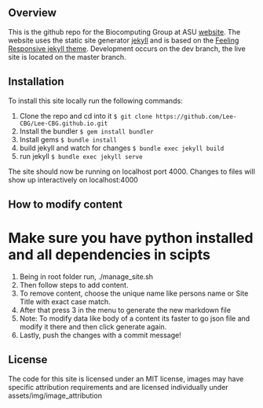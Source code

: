 ## Overview

This is the github repo for the Biocomputing Group at ASU [website](https://lee-cbg.github.io/). The website uses the static site generator [jekyll](https://jekyllrb.com/) and is based on the [Feeling Responsive jekyll theme](https://github.com/Phlow/feeling-responsive). Development occurs on the dev branch, the live site is located on the master branch.

## Installation

To install this site locally run the following commands:

1. Clone the repo and cd into it `$ git clone https://github.com/Lee-CBG/Lee-CBG.github.io.git`
2. Install the bundler `$ gem install bundler`
3. Install gems `$ bundle install`
4. build jekyll and watch for changes `$ bundle exec jekyll build`
5. run jekyll `$ bundle exec jekyll serve`

The site should now be running on localhost port 4000. Changes to files will show up interactively on localhost:4000

## How to modify content 

# Make sure you have python installed and all dependencies in scipts

1. Being in root folder run, ./manage_site.sh 
2. Then follow steps to add content. 
3. To remove content, choose the unique name like persons name or Site Title with exact case match. 
4. After that press 3 in the menu to generate the new markdown file 
5. Note: To modify data like body of a content its faster to go json file and modify it there and then click generate again.
6. Lastly, push the changes with a commit message! 



## License

The code for this site is licensed under an MIT license, images may have specific attribution requirements and are licensed individually under assets/img/image_attribution
